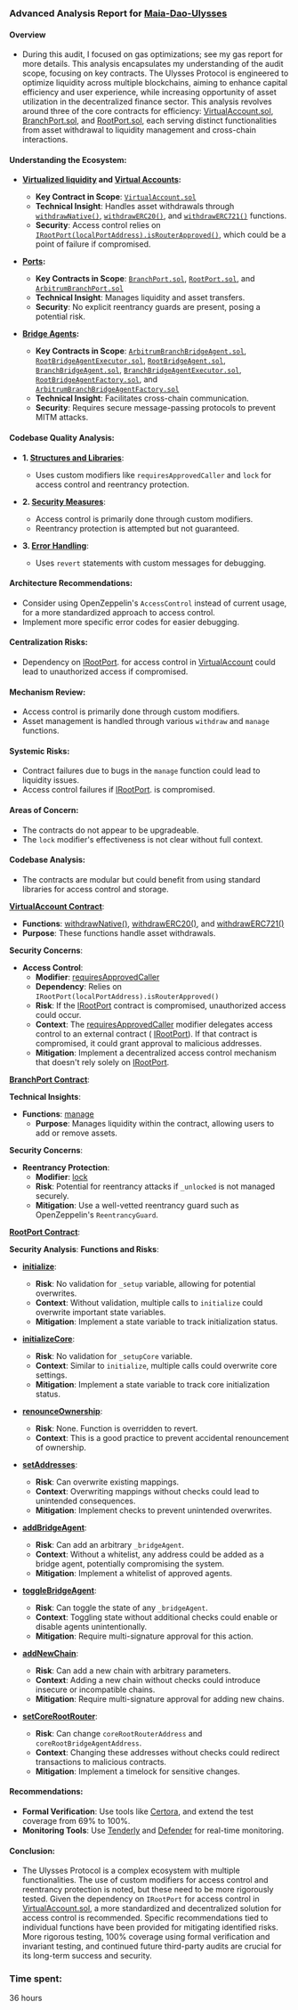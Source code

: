 ### Advanced Analysis Report for [Maia-Dao-Ulysses](https://github.com/code-423n4/2023-09-maia)

#### Overview
- During this audit, I focused on gas optimizations; see my gas report for more details. This analysis encapsulates my understanding of the audit scope, focusing on key contracts. The Ulysses Protocol is engineered to optimize liquidity across multiple blockchains, aiming to enhance capital efficiency and user experience, while increasing opportunity of asset utilization in the decentralized finance sector. This analysis revolves around three of the core contracts for efficiency: [VirtualAccount.sol](https://github.com/code-423n4/2023-09-maia/blob/main/src/VirtualAccount.sol), [BranchPort.sol](https://github.com/code-423n4/2023-09-maia/blob/main/src/BranchPort.sol), and [RootPort.sol](https://github.com/code-423n4/2023-09-maia/blob/main/src/RootPort.sol), each serving distinct functionalities from asset withdrawal to liquidity management and cross-chain interactions.

#### Understanding the Ecosystem:

- **[Virtualized liquidity](https://v2-docs.maiadao.io/protocols/Ulysses/overview/omnichain/virtual-liquidity) and [Virtual Accounts](https://v2-docs.maiadao.io/protocols/Ulysses/overview/omnichain/virtual-accounts):**
  - **Key Contract in Scope**: [`VirtualAccount.sol`](https://github.com/code-423n4/2023-09-maia/blob/main/src/VirtualAccount.sol)
  - **Technical Insight**: Handles asset withdrawals through [`withdrawNative()`](https://github.com/code-423n4/2023-09-maia/blob/main/src/VirtualAccount.sol#L51C3-L53C6), [`withdrawERC20()`](https://github.com/code-423n4/2023-09-maia/blob/main/src/VirtualAccount.sol#L56C1-L58C6), and [`withdrawERC721()`](https://github.com/code-423n4/2023-09-maia/blob/main/src/VirtualAccount.sol#L61C1-L63C6) functions.
  - **Security**: Access control relies on [`IRootPort(localPortAddress).isRouterApproved()`](https://github.com/code-423n4/2023-09-maia/blob/main/src/VirtualAccount.sol#L160C2-L167C6), which could be a point of failure if compromised.

- **[Ports](https://v2-docs.maiadao.io/protocols/Ulysses/overview/omnichain/ports):**
  - **Key Contracts in Scope**: [`BranchPort.sol`](https://github.com/code-423n4/2023-09-maia/blob/main/src/BranchPort.sol), [`RootPort.sol`](https://github.com/code-423n4/2023-09-maia/blob/main/src/RootPort.sol), and [`ArbitrumBranchPort.sol`](https://github.com/code-423n4/2023-09-maia/blob/main/src/ArbitrumBranchPort.sol)
  - **Technical Insight**: Manages liquidity and asset transfers.
  - **Security**: No explicit reentrancy guards are present, posing a potential risk.

- **[Bridge Agents](https://v2-docs.maiadao.io/protocols/Ulysses/overview/omnichain/bridge-agents):**
  - **Key Contracts in Scope**: [`ArbitrumBranchBridgeAgent.sol`](https://github.com/code-423n4/2023-09-maia/blob/main/src/ArbitrumBranchBridgeAgent.sol), [`RootBridgeAgentExecutor.sol`](https://github.com/code-423n4/2023-09-maia/blob/main/src/RootBridgeAgentExecutor.sol), [`RootBridgeAgent.sol`](https://github.com/code-423n4/2023-09-maia/blob/main/src/RootBridgeAgent.sol), [`BranchBridgeAgent.sol`](https://github.com/code-423n4/2023-09-maia/blob/main/src/BranchBridgeAgent.sol), [`BranchBridgeAgentExecutor.sol`](https://github.com/code-423n4/2023-09-maia/blob/main/src/BranchBridgeAgentExecutor.sol), [`RootBridgeAgentFactory.sol`](https://github.com/code-423n4/2023-09-maia/blob/main/src/factories/RootBridgeAgentFactory.sol), and [`ArbitrumBranchBridgeAgentFactory.sol`](https://github.com/code-423n4/2023-09-maia/blob/main/src/factories/ArbitrumBranchBridgeAgentFactory.sol)
  - **Technical Insight**: Facilitates cross-chain communication.
  - **Security**: Requires secure message-passing protocols to prevent MITM attacks.

#### Codebase Quality Analysis:

- **1. [Structures and Libraries](https://github.com/code-423n4/2023-09-maia)**:
  - Uses custom modifiers like `requiresApprovedCaller` and `lock` for access control and reentrancy protection.

- **2. [Security Measures](https://github.com/code-423n4/2023-09-maia)**:
  - Access control is primarily done through custom modifiers.
  - Reentrancy protection is attempted but not guaranteed.

- **3. [Error Handling](https://github.com/code-423n4/2023-09-maia)**:
  - Uses `revert` statements with custom messages for debugging.

#### Architecture Recommendations:
- Consider using OpenZeppelin's `AccessControl` instead of current usage, for a more standardized approach to access control.
- Implement more specific error codes for easier debugging.

#### Centralization Risks:
- Dependency on [IRootPort](https://github.com/code-423n4/2023-09-maia/blob/main/src/interfaces/IRootPort.sol). for access control in [VirtualAccount](https://github.com/code-423n4/2023-09-maia/blob/main/src/VirtualAccount.sol) could lead to unauthorized access if compromised.

#### Mechanism Review:
- Access control is primarily done through custom modifiers.
- Asset management is handled through various `withdraw` and `manage` functions.

#### Systemic Risks:
- Contract failures due to bugs in the `manage` function could lead to liquidity issues.
- Access control failures if [IRootPort](https://github.com/code-423n4/2023-09-maia/blob/main/src/interfaces/IRootPort.sol). is compromised.

#### Areas of Concern:
- The contracts do not appear to be upgradeable.
- The `lock` modifier's effectiveness is not clear without full context.

#### Codebase Analysis:
- The contracts are modular but could benefit from using standard libraries for access control and storage.

**[VirtualAccount Contract](https://github.com/code-423n4/2023-09-maia/blob/main/src/VirtualAccount.sol)**:
- **Functions**: [withdrawNative()](https://github.com/code-423n4/2023-09-maia/blob/main/src/VirtualAccount.sol#L51C3-L53C6), [withdrawERC20()](https://github.com/code-423n4/2023-09-maia/blob/main/src/VirtualAccount.sol#L56C1-L58C6), and [withdrawERC721()](https://github.com/code-423n4/2023-09-maia/blob/main/src/VirtualAccount.sol#L61C1-L63C6)
 - **Purpose**: These functions handle asset withdrawals.

**Security Concerns**: 
- **Access Control**: 
  - **Modifier**: [requiresApprovedCaller](https://github.com/code-423n4/2023-09-maia/blob/main/src/VirtualAccount.sol#L160C3-L167C6)
  - **Dependency**: Relies on `IRootPort(localPortAddress).isRouterApproved()`
  - **Risk**: If the [IRootPort](https://github.com/code-423n4/2023-09-maia/blob/main/src/interfaces/IRootPort.sol) contract is compromised, unauthorized access could occur.
  - **Context**: The [requiresApprovedCaller](https://github.com/code-423n4/2023-09-maia/blob/main/src/VirtualAccount.sol#L160C3-L167C6) modifier delegates access control to an external contract ( [IRootPort](https://github.com/code-423n4/2023-09-maia/blob/main/src/interfaces/IRootPort.sol)). If that contract is compromised, it could grant approval to malicious addresses.
  - **Mitigation**: Implement a decentralized access control mechanism that doesn't rely solely on [IRootPort](https://github.com/code-423n4/2023-09-maia/blob/main/src/interfaces/IRootPort.sol).

**[BranchPort Contract](https://github.com/code-423n4/2023-09-maia/blob/main/src/BranchPort.sol)**:

**Technical Insights**:
- **Functions**: [manage](https://github.com/code-423n4/2023-09-maia/blob/main/src/BranchPort.sol#L144C1-L164C6)
  - **Purpose**: Manages liquidity within the contract, allowing users to add or remove assets.

**Security Concerns**:
- **Reentrancy Protection**: 
  - **Modifier**: [lock](https://github.com/code-423n4/2023-09-maia/blob/main/src/BranchPort.sol#L566C1-L571C6)
  - **Risk**: Potential for reentrancy attacks if `_unlocked` is not managed securely.
  - **Mitigation**: Use a well-vetted reentrancy guard such as OpenZeppelin's `ReentrancyGuard`.

**[RootPort Contract](https://github.com/code-423n4/2023-09-maia/blob/main/src/RootPort.sol)**:

**Security Analysis**:
**Functions and Risks**:
- **[initialize](https://github.com/code-423n4/2023-09-maia/blob/main/src/RootPort.sol#L129C1-L139C6)**: 
  - **Risk**: No validation for `_setup` variable, allowing for potential overwrites.
  - **Context**: Without validation, multiple calls to `initialize` could overwrite important state variables.
  - **Mitigation**: Implement a state variable to track initialization status.

- **[initializeCore](https://github.com/code-423n4/2023-09-maia/blob/main/src/RootPort.sol#L147C1-L163C6)**: 
  - **Risk**: No validation for `_setupCore` variable.
  - **Context**: Similar to `initialize`, multiple calls could overwrite core settings.
  - **Mitigation**: Implement a state variable to track core initialization status.

- **[renounceOwnership](https://github.com/code-423n4/2023-09-maia/blob/main/src/RootPort.sol#L165C1-L169C1)**: 
  - **Risk**: None. Function is overridden to revert.
  - **Context**: This is a good practice to prevent accidental renouncement of ownership.

- **[setAddresses](https://github.com/code-423n4/2023-09-maia/blob/main/src/RootPort.sol#L239C1-L256C6)**: 
  - **Risk**: Can overwrite existing mappings.
  - **Context**: Overwriting mappings without checks could lead to unintended consequences.
  - **Mitigation**: Implement checks to prevent unintended overwrites.

- **[addBridgeAgent](https://github.com/code-423n4/2023-09-maia/blob/main/src/RootPort.sol#L382C2-L391C1)**: 
  - **Risk**: Can add an arbitrary `_bridgeAgent`.
  - **Context**: Without a whitelist, any address could be added as a bridge agent, potentially compromising the system.
  - **Mitigation**: Implement a whitelist of approved agents.

- **[toggleBridgeAgent](https://github.com/code-423n4/2023-09-maia/blob/main/src/RootPort.sol#L414C2-L418C6)**: 
  - **Risk**: Can toggle the state of any `_bridgeAgent`.
  - **Context**: Toggling state without additional checks could enable or disable agents unintentionally.
  - **Mitigation**: Require multi-signature approval for this action.

- **[addNewChain](https://github.com/code-423n4/2023-09-maia/blob/main/src/RootPort.sol#L438C5-L481C1)**: 
  - **Risk**: Can add a new chain with arbitrary parameters.
  - **Context**: Adding a new chain without checks could introduce insecure or incompatible chains.
  - **Mitigation**: Require multi-signature approval for adding new chains.

- **[setCoreRootRouter](https://github.com/code-423n4/2023-09-maia/blob/main/src/RootPort.sol#L509C1-L518C6)**: 
  - **Risk**: Can change `coreRootRouterAddress` and `coreRootBridgeAgentAddress`.
  - **Context**: Changing these addresses without checks could redirect transactions to malicious contracts.
  - **Mitigation**: Implement a timelock for sensitive changes.

#### Recommendations:
- **Formal Verification**: Use tools like [Certora](https://www.certora.com/), and extend the test coverage from 69% to 100%. 
- **Monitoring Tools**: Use [Tenderly](https://tenderly.co/) and [Defender](https://openzeppelin.com/defender/) for real-time monitoring.

#### Conclusion:
- The Ulysses Protocol is a complex ecosystem with multiple functionalities. The use of custom modifiers for access control and reentrancy protection is noted, but these need to be more rigorously tested. Given the dependency on `IRootPort` for access control in [VirtualAccount.sol](https://github.com/code-423n4/2023-09-maia/blob/main/src/VirtualAccount.sol), a more standardized and decentralized solution for access control is recommended. Specific recommendations tied to individual functions have been provided for mitigating identified risks. More rigorous testing, 100% coverage using formal verification and invariant testing, and continued future third-party audits are crucial for its long-term success and security.

### Time spent:
36 hours